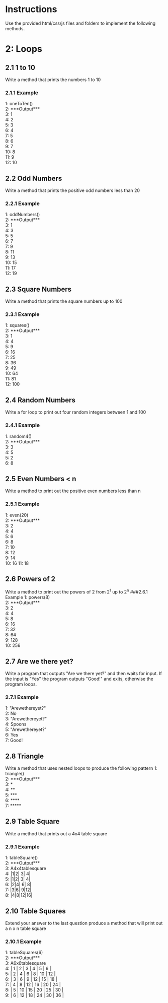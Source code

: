 # Instructions
Use the provided html/css/js files and folders to implement the following methods.

# 2: Loops
## 2.1 1 to 10
Write a method that prints the numbers 1 to 10
### 2.1.1 Example
1: oneToTen()  
2: \*\*\*Output\*\*\*  
3: 1  
4: 2  
5: 3  
6: 4  
7: 5  
8: 6  
9: 7  
10: 8  
11: 9  
12: 10  

## 2.2 Odd Numbers
Write a method that prints the positive odd numbers less than 20
### 2.2.1 Example
1: oddNumbers()  
2: \*\*\*Output\*\*\*  
3: 1  
4: 3  
5: 5  
6: 7  
7: 9  
8: 11  
9: 13  
10: 15  
11: 17  
12: 19  

## 2.3 Square Numbers
Write a method that prints the square numbers up to 100
### 2.3.1 Example
1: squares()  
2: \*\*\*Output\*\*\*  
3: 1  
4: 4  
5: 9  
6: 16  
7: 25  
8: 36  
9: 49  
10: 64  
11: 81  
12: 100  

## 2.4 Random Numbers
Write a for loop to print out four random integers between 1 and 100
### 2.4.1 Example
1: random4()  
2: \*\*\*Output\*\*\*  
3: 3  
4: 5  
5: 2  
6: 8  

## 2.5 Even Numbers < n
Write a method to print out the positive even numbers less than n
### 2.5.1 Example
1: even(20)  
2: \*\*\*Output\*\*\*  
3: 2  
4: 4  
5: 6  
6: 8  
7: 10  
8: 12  
9: 14  
10: 16 11: 18  

## 2.6 Powers of 2
Write a method to print out the powers of 2 from 2<sup>1</sup> up to 2<sup>n</sup>
###2.6.1 Example
1: powers(8)  
2: \*\*\*Output\*\*\*   
3: 2  
4: 4  
5: 8  
6: 16  
7: 32  
8: 64  
9: 128  
10: 256  

## 2.7 Are we there yet?
Write a program that outputs "Are we there yet?" and then waits for input. If the input is "Yes" the program outputs "Good!" and exits, otherwise the program loops.
### 2.7.1 Example
1: "Arewethereyet?"  
2: No  
3: "Arewethereyet?"  
4: Spoons  
5: "Arewethereyet?"  
6: Yes  
7: Good!  

## 2.8 Triangle
Write a method that uses nested loops to produce the following pattern
1: triangle()  
2: \*\*\*Output\*\*\*  
3: \*  
4: \*\*  
5: \*\*\*  
6: \*\*\*\*  
7: \*\*\*\*\*  

## 2.9 Table Square
Write a method that prints out a 4x4 table square
### 2.9.1 Example
1: tableSquare()  
2: \*\*\*Output\*\*\*  
3: A4x4tablesquare  
4: |1|2| 3| 4|  
5: |1|2| 3| 4|  
6: |2|4| 6| 8|  
7: |3|6| 9|12|  
8: |4|8|12|16|  

## 2.10 Table Squares
Extend your answer to the last question produce a method that will print out a n x n table square
### 2.10.1 Example
1: tableSquares(6)  
2: \*\*\*Output\*\*\*  
3: A6x6tablesquare  
4: | 1 | 2 | 3 | 4 | 5 | 6 |  
5: | 2 | 4 | 6 | 8 | 10 | 12 |  
6: | 3 | 6 | 9 | 12 | 15 | 18 |  
7: | 4 | 8 | 12 | 16 | 20 | 24 |  
8: | 5 | 10 | 15 | 20 | 25 | 30 |  
9: | 6 | 12 | 18 | 24 | 30 | 36 |  
